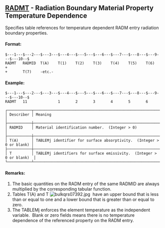 ## [RADMT](https://help.hexagonmi.com/bundle/MSC_Nastran_2022.4/page/Nastran_Combined_Book/qrg/bulkqrs/TOC.RADMT.xhtml) - Radiation Boundary Material Property Temperature Dependence

Specifies table references for temperature dependent RADM entry radiation boundary properties.

#### Format:

```nastran
$---1---$---2---$---3---$---4---$---5---$---6---$---7---$---8---$---9---$---10--$
RADMT   RADMID  T(A)    T(1)    T(2)    T(3)    T(4)    T(5)    T(6)    +       
+       T(7)    -etc.-                                                          
```

#### Example:

```nastran
$---1---$---2---$---3---$---4---$---5---$---6---$---7---$---8---$---9---$---10--$
RADMT   11              1       2       3       4       5       6               
```

```text
┌───────────┬──────────────────────────────────────────────────────────────────────┐
│ Describer │ Meaning                                                              │
├───────────┼──────────────────────────────────────────────────────────────────────┤
│ RADMID    │ Material identification number.  (Integer > 0)                       │
├───────────┼──────────────────────────────────────────────────────────────────────┤
│ T(A)      │ TABLEMj identifier for surface absorptivity.  (Integer > 0 or blank) │
├───────────┼──────────────────────────────────────────────────────────────────────┤
│ T         │ TABLEMj identifiers for surface emissivity.  (Integer > 0 or blank)  │
└───────────┴──────────────────────────────────────────────────────────────────────┘
```

#### Remarks:

1. The basic quantities on the RADM entry of the same RADMID are always multiplied by the corresponding tabular function.
2. Tables T(A) and T ![bulkqrs07392.jpg](https://help-be.hexagonmi.com/bundle/MSC_Nastran_2022.4/page/Nastran_Combined_Book/qrg/bulkqrs/../../../assets/bulkqrs07392.jpg?_LANG=enus)  have an upper bound that is less than or equal to one and a lower bound that is greater than or equal to zero.
3. The TABLEMj enforces the element temperature as the independent variable.  Blank or zero fields means there is no temperature dependence of the referenced property on the RADM entry.
